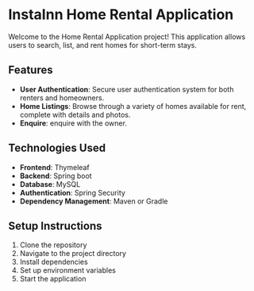 # InstaInn Home Rental Application

Welcome to the Home Rental Application project! This application allows users to search, list, and rent homes for short-term stays.

## Features

- **User Authentication**: Secure user authentication system for both renters and homeowners.
- **Home Listings**: Browse through a variety of homes available for rent, complete with details and photos.
- **Enquire**: enquire with the owner.

## Technologies Used

- **Frontend**: Thymeleaf
- **Backend**: Spring boot
- **Database**: MySQL
- **Authentication**: Spring Security
- **Dependency Management**: Maven or Gradle

## Setup Instructions

1. Clone the repository
2. Navigate to the project directory
3. Install dependencies
4. Set up environment variables
5. Start the application
